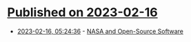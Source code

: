 # [Published on 2023-02-16](index.md)

* [2023-02-16, 05:24:36](https://news.ycombinator.com/item?id=34815383) - [NASA and Open-Source Software](https://lwn.net/SubscriberLink/923223/6f3f371c8267eff2/)
